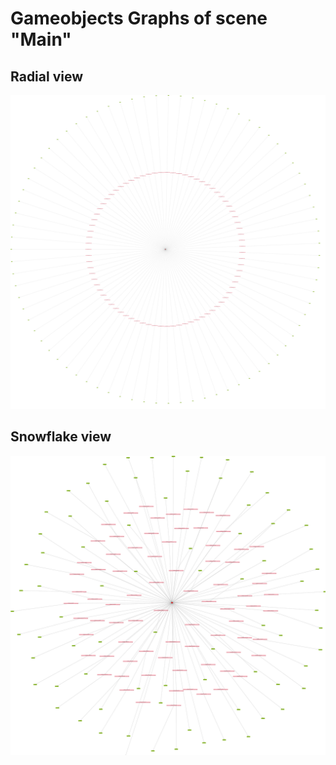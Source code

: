 # Gameobjects Graphs of scene "Main"

## Radial view
![Alt text](./Main/Main_monobehaviour_twopi.svg)

## Snowflake view
![Alt text](./Main/Main_monobehaviour_sfdp.svg)

[comment]: <> (## Constellation view)

[comment]: <> (![Alt text]&#40;./Main/Main_monobehaviour_fdp.svg&#41;)
